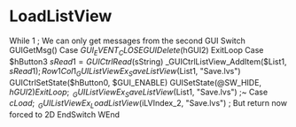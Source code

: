 # LoadListView
While 1           ; We can only get messages from the second GUI         Switch GUIGetMsg()             Case $GUI_EVENT_CLOSE                 GUIDelete($hGUI2)                 ExitLoop             Case $hButton3                 $sRead1 = GUICtrlRead($sString)                 _GUICtrlListView_AddItem($List1, $sRead1) ; Row 1 Col 1                 _GUIListViewEx_SaveListView($List1, "Save.lvs")                 GUICtrlSetState($hButton0, $GUI_ENABLE)                 GUISetState(@SW_HIDE, $hGUI2)                 ExitLoop  ;~              _GUIListViewEx_SaveListView($List1, "Save.lvs") ;~          Case $cLoad ;~              _GUIListViewEx_LoadListView($iLVIndex_2, "Save.lvs") ; But return now forced to 2D           EndSwitch     WEnd
